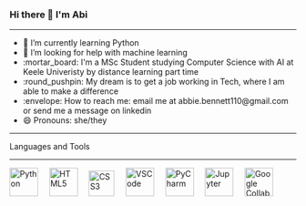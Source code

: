 ### Hi there 👋 I'm Abi
<hr>
<ul>
<li> 🌱 I’m currently learning Python </li> 
<li> 🤔 I’m looking for help with machine learning </li> 
<li> :mortar_board: I'm a MSc Student studying Computer Science with AI at Keele Univeristy by distance learning part time</li>
<li> :round_pushpin: My dream is to get a job working in Tech, where I am able to make a difference </li>
<li> :envelope: How to reach me: email me at abbie.bennett110@gmail.com or send me a message on linkedin </li> 
<li> 😄 Pronouns: she/they </li> 
</ul>
<hr>
Languages and Tools
<hr>
<p float="left">
<img src="https://upload.wikimedia.org/wikipedia/commons/c/c3/Python-logo-notext.svg" width="50px" alt="Python"> &nbsp &nbsp
<img src="https://www.w3.org/html/logo/badge/html5-badge-h-solo.png" width="50px" alt="HTML5"> &nbsp &nbsp
<img src="https://icon-library.com/images/css-icon-png/css-icon-png-0.jpg" width="45px" alt="CSS3"> &nbsp &nbsp
<img src="https://upload.wikimedia.org/wikipedia/commons/9/9a/Visual_Studio_Code_1.35_icon.svg" width="50px" alt="VSCode"> &nbsp &nbsp
<img src="https://upload.wikimedia.org/wikipedia/commons/1/1d/PyCharm_Icon.svg" width="50px" alt="PyCharm"> &nbsp &nbsp
<img src="https://upload.wikimedia.org/wikipedia/commons/3/38/Jupyter_logo.svg" width="50px" alt="Jupyter"> &nbsp &nbsp
<img src="https://colab.research.google.com/img/colab_favicon_256px.png" width="50px" alt="Google Collab Notebook"> &nbsp 
</p>
